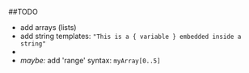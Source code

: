 ##TODO

- add arrays (lists)
- add string templates: `"This is a { variable } embedded inside a string"`
- 
- *maybe:* add 'range' syntax: `myArray[0..5]`
